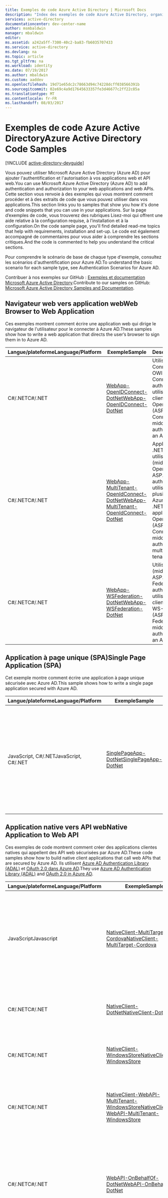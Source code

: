 ```yaml
---
title: Exemples de code Azure Active Directory | Microsoft Docs
description: "Index des exemples de code Azure Active Directory, organisé par scénario."
services: active-directory
documentationcenter: dev-center-name
author: msmbaldwin
manager: mbaldwin
editor: 
ms.assetid: a242a5ff-7300-40c2-ba83-fb6035707433
ms.service: active-directory
ms.devlang: na
ms.topic: article
ms.tgt_pltfrm: na
ms.workload: identity
ms.date: 07/19/2017
ms.author: mbaldwin
ms.custom: aaddev
ms.openlocfilehash: 19d71e65dc2c78663d94c74228dcff038566391b
ms.sourcegitcommit: 02e69c4a9d17645633357fe3d46677c2ff22c85a
ms.translationtype: MT
ms.contentlocale: fr-FR
ms.lasthandoff: 08/03/2017
---
```

# <a name="azure-active-directory-code-samples"></a><span data-ttu-id="46d6d-103">Exemples de code Azure Active Directory</span><span class="sxs-lookup"><span data-stu-id="46d6d-103">Azure Active Directory Code Samples</span></span>
[!INCLUDE [active-directory-devguide](../../../includes/active-directory-devguide.md)]

<span data-ttu-id="46d6d-104">Vous pouvez utiliser Microsoft Azure Active Directory (Azure AD) pour ajouter l'authentification et l'autorisation à vos applications web et API web.</span><span class="sxs-lookup"><span data-stu-id="46d6d-104">You can use Microsoft Azure Active Directory (Azure AD) to add authentication and authorization to your web applications and web APIs.</span></span> <span data-ttu-id="46d6d-105">Cette section vous renvoie à des exemples qui vous montrent comment procéder et à des extraits de code que vous pouvez utiliser dans vos applications.</span><span class="sxs-lookup"><span data-stu-id="46d6d-105">This section links you to samples that show you how it's done and code snippets that you can use in your applications.</span></span> <span data-ttu-id="46d6d-106">Sur la page d’exemples de code, vous trouverez des rubriques Lisez-moi qui offrent une aide relative à la configuration requise, à l’installation et à la configuration.</span><span class="sxs-lookup"><span data-stu-id="46d6d-106">On the code sample page, you'll find detailed read-me topics that help with requirements, installation and set-up.</span></span> <span data-ttu-id="46d6d-107">Le code est également accompagné de commentaires pour vous aider à comprendre les sections critiques.</span><span class="sxs-lookup"><span data-stu-id="46d6d-107">And the code is commented to help you understand the critical sections.</span></span>

<span data-ttu-id="46d6d-108">Pour comprendre le scénario de base de chaque type d'exemple, consultez les scénarios d'authentification pour Azure AD.</span><span class="sxs-lookup"><span data-stu-id="46d6d-108">To understand the basic scenario for each sample type, see Authentication Scenarios for Azure AD.</span></span>

<span data-ttu-id="46d6d-109">Contribuer à nos exemples sur GitHub : [Exemples et documentation Microsoft Azure Active Directory](https://github.com/Azure-Samples?page=3&query=active-directory).</span><span class="sxs-lookup"><span data-stu-id="46d6d-109">Contribute to our samples on GitHub: [Microsoft Azure Active Directory Samples and Documentation](https://github.com/Azure-Samples?page=3&query=active-directory).</span></span>

## <a name="web-browser-to-web-application"></a><span data-ttu-id="46d6d-110">Navigateur web vers application web</span><span class="sxs-lookup"><span data-stu-id="46d6d-110">Web Browser to Web Application</span></span>
<span data-ttu-id="46d6d-111">Ces exemples montrent comment écrire une application web qui dirige le navigateur de l'utilisateur pour le connecter à Azure AD.</span><span class="sxs-lookup"><span data-stu-id="46d6d-111">These samples show how to write a web application that directs the user’s browser to sign them in to Azure AD.</span></span>

| <span data-ttu-id="46d6d-112">Langue/plateforme</span><span class="sxs-lookup"><span data-stu-id="46d6d-112">Language/Platform</span></span> | <span data-ttu-id="46d6d-113">Exemple</span><span class="sxs-lookup"><span data-stu-id="46d6d-113">Sample</span></span> | <span data-ttu-id="46d6d-114">Description</span><span class="sxs-lookup"><span data-stu-id="46d6d-114">Description</span></span> |
| --- | --- | --- |
| <span data-ttu-id="46d6d-115">C#/.NET</span><span class="sxs-lookup"><span data-stu-id="46d6d-115">C#/.NET</span></span> |[<span data-ttu-id="46d6d-116">WebApp-OpenIDConnect-DotNet</span><span class="sxs-lookup"><span data-stu-id="46d6d-116">WebApp-OpenIDConnect-DotNet</span></span>](https://github.com/Azure-Samples/active-directory-dotnet-webapp-openidconnect) |<span data-ttu-id="46d6d-117">Utiliser OpenID Connect (middleware OWIN ASP.Net OpenID Connect) pour authentifier les utilisateurs à partir d’un client Azure AD.</span><span class="sxs-lookup"><span data-stu-id="46d6d-117">Use OpenID Connect (ASP.Net OpenID Connect OWIN middleware) to authenticate users from an Azure AD tenant.</span></span> |
| <span data-ttu-id="46d6d-118">C#/.NET</span><span class="sxs-lookup"><span data-stu-id="46d6d-118">C#/.NET</span></span> |[<span data-ttu-id="46d6d-119">WebApp-MultiTenant-OpenIdConnect-DotNet</span><span class="sxs-lookup"><span data-stu-id="46d6d-119">WebApp-MultiTenant-OpenIdConnect-DotNet</span></span>](https://github.com/Azure-Samples/active-directory-dotnet-webapp-multitenant-openidconnect) |<span data-ttu-id="46d6d-120">Application web MVC .NET mutualisée qui utilise OpenID Connect (middleware OWIN OpenID Connect ASP.Net) pour authentifier les utilisateurs à partir de plusieurs clients Azure.</span><span class="sxs-lookup"><span data-stu-id="46d6d-120">A multi-tenant .NET MVC web application that uses OpenID Connect (ASP.Net OpenID Connect OWIN middleware) to authenticate users from multiple Azure AD tenants.</span></span> |
| <span data-ttu-id="46d6d-121">C#/.NET</span><span class="sxs-lookup"><span data-stu-id="46d6d-121">C#/.NET</span></span> |[<span data-ttu-id="46d6d-122">WebApp-WSFederation-DotNet</span><span class="sxs-lookup"><span data-stu-id="46d6d-122">WebApp-WSFederation-DotNet</span></span>](https://github.com/Azure-Samples/active-directory-dotnet-webapp-wsfederation) |<span data-ttu-id="46d6d-123">Utiliser WS-Federation (middleware OWIN ASP.Net WS-Federation) pour authentifier les utilisateurs à partir d’un client Azure AD.</span><span class="sxs-lookup"><span data-stu-id="46d6d-123">Use WS-Federation (ASP.Net WS-Federation OWIN middleware) to authenticate users from an Azure AD tenant.</span></span> |

## <a name="single-page-application-spa"></a><span data-ttu-id="46d6d-124">Application à page unique (SPA)</span><span class="sxs-lookup"><span data-stu-id="46d6d-124">Single Page Application (SPA)</span></span>
<span data-ttu-id="46d6d-125">Cet exemple montre comment écrire une application à page unique sécurisée avec Azure AD.</span><span class="sxs-lookup"><span data-stu-id="46d6d-125">This sample shows how to write a single page application secured with Azure AD.</span></span>  

| <span data-ttu-id="46d6d-126">Langue/plateforme</span><span class="sxs-lookup"><span data-stu-id="46d6d-126">Language/Platform</span></span> | <span data-ttu-id="46d6d-127">Exemple</span><span class="sxs-lookup"><span data-stu-id="46d6d-127">Sample</span></span> | <span data-ttu-id="46d6d-128">Description</span><span class="sxs-lookup"><span data-stu-id="46d6d-128">Description</span></span> |
| --- | --- | --- |
| <span data-ttu-id="46d6d-129">JavaScript, C#/.NET</span><span class="sxs-lookup"><span data-stu-id="46d6d-129">JavaScript, C#/.NET</span></span> |[<span data-ttu-id="46d6d-130">SinglePageApp-DotNet</span><span class="sxs-lookup"><span data-stu-id="46d6d-130">SinglePageApp-DotNet</span></span>](https://github.com/Azure-Samples/active-directory-angularjs-singlepageapp) |<span data-ttu-id="46d6d-131">Utiliser une bibliothèque ADAL pour JavaScript et Azure AD pour sécuriser une application à page unique basée sur AngularJS implémentée avec un serveur principal de l’API web ASP.NET.</span><span class="sxs-lookup"><span data-stu-id="46d6d-131">Use ADAL for JavaScript and Azure AD to secure an AngularJS-based single page app implemented with an ASP.NET web API back end.</span></span> |

## <a name="native-application-to-web-api"></a><span data-ttu-id="46d6d-132">Application native vers API web</span><span class="sxs-lookup"><span data-stu-id="46d6d-132">Native Application to Web API</span></span>
<span data-ttu-id="46d6d-133">Ces exemples de code montrent comment créer des applications clientes natives qui appellent des API web sécurisées par Azure AD.</span><span class="sxs-lookup"><span data-stu-id="46d6d-133">These code samples show how to build native client applications that call web APIs that are secured by Azure AD.</span></span> <span data-ttu-id="46d6d-134">Ils utilisent [Azure AD Authentication Library (ADAL)](active-directory-authentication-libraries.md) et [OAuth 2.0 dans Azure AD](https://msdn.microsoft.com/library/azure/dn645545.aspx).</span><span class="sxs-lookup"><span data-stu-id="46d6d-134">They use [Azure AD Authentication Library (ADAL)](active-directory-authentication-libraries.md) and [OAuth 2.0 in Azure AD](https://msdn.microsoft.com/library/azure/dn645545.aspx).</span></span>

| <span data-ttu-id="46d6d-135">Langue/plateforme</span><span class="sxs-lookup"><span data-stu-id="46d6d-135">Language/Platform</span></span> | <span data-ttu-id="46d6d-136">Exemple</span><span class="sxs-lookup"><span data-stu-id="46d6d-136">Sample</span></span> | <span data-ttu-id="46d6d-137">Description</span><span class="sxs-lookup"><span data-stu-id="46d6d-137">Description</span></span> |
| --- | --- | --- |
| <span data-ttu-id="46d6d-138">JavaScript</span><span class="sxs-lookup"><span data-stu-id="46d6d-138">Javascript</span></span> |[<span data-ttu-id="46d6d-139">NativeClient-MultiTarget-Cordova</span><span class="sxs-lookup"><span data-stu-id="46d6d-139">NativeClient-MultiTarget-Cordova</span></span>](https://github.com/Azure-Samples/active-directory-cordova-multitarget) |<span data-ttu-id="46d6d-140">Utiliser le plug-in de la bibliothèque ADAL pour Apache Cordova pour générer une application Apache Cordova qui appelle une API web et utilise Azure AD pour l’authentification.</span><span class="sxs-lookup"><span data-stu-id="46d6d-140">Use the ADAL plugin for Apache Cordova to build an Apache Cordova app that calls a web API and uses Azure AD for authentication.</span></span> |
| <span data-ttu-id="46d6d-141">C#/.NET</span><span class="sxs-lookup"><span data-stu-id="46d6d-141">C#/.NET</span></span> |[<span data-ttu-id="46d6d-142">NativeClient-DotNet</span><span class="sxs-lookup"><span data-stu-id="46d6d-142">NativeClient-DotNet</span></span>](https://github.com/Azure-Samples/active-directory-dotnet-native-desktop) |<span data-ttu-id="46d6d-143">Application WPF .NET qui appelle une API web sécurisée à l’aide d’Azure AD.</span><span class="sxs-lookup"><span data-stu-id="46d6d-143">A .NET WPF application that calls a web API that is secured by using Azure AD.</span></span> |
| <span data-ttu-id="46d6d-144">C#/.NET</span><span class="sxs-lookup"><span data-stu-id="46d6d-144">C#/.NET</span></span> |[<span data-ttu-id="46d6d-145">NativeClient-WindowsStore</span><span class="sxs-lookup"><span data-stu-id="46d6d-145">NativeClient-WindowsStore</span></span>](https://github.com/Azure-Samples/active-directory-dotnet-windows-store) |<span data-ttu-id="46d6d-146">Application Windows Store qui appelle une API web sécurisée avec Azure AD.</span><span class="sxs-lookup"><span data-stu-id="46d6d-146">A Windows Store application that calls a web API that is secured with Azure AD.</span></span> |
| <span data-ttu-id="46d6d-147">C#/.NET</span><span class="sxs-lookup"><span data-stu-id="46d6d-147">C#/.NET</span></span> |[<span data-ttu-id="46d6d-148">NativeClient-WebAPI-MultiTenant-WindowsStore</span><span class="sxs-lookup"><span data-stu-id="46d6d-148">NativeClient-WebAPI-MultiTenant-WindowsStore</span></span>](https://github.com/Azure-Samples/active-directory-dotnet-webapi-multitenant-windows-store) |<span data-ttu-id="46d6d-149">Application Windows Store qui appelle une API web mutualisée sécurisée avec Azure AD.</span><span class="sxs-lookup"><span data-stu-id="46d6d-149">A Windows Store application calling a multi-tenant web API that is secured with Azure AD.</span></span> |
| <span data-ttu-id="46d6d-150">C#/.NET</span><span class="sxs-lookup"><span data-stu-id="46d6d-150">C#/.NET</span></span> |[<span data-ttu-id="46d6d-151">WebAPI-OnBehalfOf-DotNet</span><span class="sxs-lookup"><span data-stu-id="46d6d-151">WebAPI-OnBehalfOf-DotNet</span></span>](https://github.com/Azure-Samples/active-directory-dotnet-webapi-onbehalfof) |<span data-ttu-id="46d6d-152">Application cliente native qui appelle une API web qui obtient un jeton pour agir au nom de l’utilisateur d’origine, puis utilise ensuite le jeton pour appeler une autre API web.</span><span class="sxs-lookup"><span data-stu-id="46d6d-152">A native client application that calls a web API, which gets a token to act on behalf of the original user, and then uses the token to call another web API.</span></span> |
| <span data-ttu-id="46d6d-153">C#/.NET</span><span class="sxs-lookup"><span data-stu-id="46d6d-153">C#/.NET</span></span> |[<span data-ttu-id="46d6d-154">NativeClient-WindowsPhone8.1</span><span class="sxs-lookup"><span data-stu-id="46d6d-154">NativeClient-WindowsPhone8.1</span></span>](https://github.com/Azure-Samples/active-directory-dotnet-windowsphone-8.1) |<span data-ttu-id="46d6d-155">Application Windows Store pour Windows Phone 8.1 qui appelle une API web sécurisée par Azure AD.</span><span class="sxs-lookup"><span data-stu-id="46d6d-155">A Windows Store application for Windows Phone 8.1 that calls a web API that is secured by Azure AD.</span></span> |
| <span data-ttu-id="46d6d-156">ObjC</span><span class="sxs-lookup"><span data-stu-id="46d6d-156">ObjC</span></span> |[<span data-ttu-id="46d6d-157">NativeClient-iOS</span><span class="sxs-lookup"><span data-stu-id="46d6d-157">NativeClient-iOS</span></span>](https://github.com/Azure-Samples/active-directory-ios) |<span data-ttu-id="46d6d-158">Application iOS qui appelle une API web qui nécessite Azure AD pour l’authentification.</span><span class="sxs-lookup"><span data-stu-id="46d6d-158">An iOS application that calls a web API that requires Azure AD for authentication.</span></span> |
| <span data-ttu-id="46d6d-159">C#/.NET</span><span class="sxs-lookup"><span data-stu-id="46d6d-159">C#/.NET</span></span> |[<span data-ttu-id="46d6d-160">WebAPI-ManuallyValidateJwt-DotNet</span><span class="sxs-lookup"><span data-stu-id="46d6d-160">WebAPI-ManuallyValidateJwt-DotNet</span></span>](https://github.com/Azure-Samples/active-directory-dotnet-webapi-manual-jwt-validation) |<span data-ttu-id="46d6d-161">Application cliente native qui inclut la logique permettant de traiter un jeton JWT dans une API web au lieu d’utiliser le middleware OWIN.</span><span class="sxs-lookup"><span data-stu-id="46d6d-161">A native client application that includes logic to process a JWT token in a web API, instead of using OWIN middleware.</span></span> |
| <span data-ttu-id="46d6d-162">C#/Xamarin</span><span class="sxs-lookup"><span data-stu-id="46d6d-162">C#/Xamarin</span></span> |[<span data-ttu-id="46d6d-163">NativeClient-Xamarin-Android</span><span class="sxs-lookup"><span data-stu-id="46d6d-163">NativeClient-Xamarin-Android</span></span>](https://github.com/Azure-Samples/active-directory-xamarin-android) |<span data-ttu-id="46d6d-164">Liaison Xamarin à la bibliothèque Azure AD Authentication Library (ADAL) native pour la bibliothèque Android.</span><span class="sxs-lookup"><span data-stu-id="46d6d-164">A Xamarin binding to the native Azure AD Authentication Library (ADAL) for the Android library.</span></span> |
| <span data-ttu-id="46d6d-165">C#/Xamarin</span><span class="sxs-lookup"><span data-stu-id="46d6d-165">C#/Xamarin</span></span> |[<span data-ttu-id="46d6d-166">NativeClient-Xamarin-iOS</span><span class="sxs-lookup"><span data-stu-id="46d6d-166">NativeClient-Xamarin-iOS</span></span>](https://github.com/Azure-Samples/active-directory-xamarin-ios) |<span data-ttu-id="46d6d-167">Liaison Xamarin à la bibliothèque Azure AD Authentication Library (ADAL) native pour iOS.</span><span class="sxs-lookup"><span data-stu-id="46d6d-167">A Xamarin binding to the native Azure AD Authentication Library (ADAL) for iOS.</span></span> |
| <span data-ttu-id="46d6d-168">C#/Xamarin</span><span class="sxs-lookup"><span data-stu-id="46d6d-168">C#/Xamarin</span></span> |[<span data-ttu-id="46d6d-169">NativeClient-MultiTarget-DotNet</span><span class="sxs-lookup"><span data-stu-id="46d6d-169">NativeClient-MultiTarget-DotNet</span></span>](https://github.com/Azure-Samples/active-directory-dotnet-native-multitarget) |<span data-ttu-id="46d6d-170">Projet Xamarin qui cible cinq plateformes et appelle une API web sécurisée par Azure AD.</span><span class="sxs-lookup"><span data-stu-id="46d6d-170">A Xamarin project that targets five platforms and calls a web API that is secured by Azure AD.</span></span> |
| <span data-ttu-id="46d6d-171">C#/.NET</span><span class="sxs-lookup"><span data-stu-id="46d6d-171">C#/.NET</span></span> |[<span data-ttu-id="46d6d-172">NativeClient-Headless-DotNet</span><span class="sxs-lookup"><span data-stu-id="46d6d-172">NativeClient-Headless-DotNet</span></span>](https://github.com/Azure-Samples/active-directory-dotnet-native-headless) |<span data-ttu-id="46d6d-173">Application native qui effectue une authentification non interactive et appelle une API web sécurisée par Azure AD.</span><span class="sxs-lookup"><span data-stu-id="46d6d-173">A native application that performs non-interactive authentication and calls a web API that is secured by Azure AD.</span></span> |

## <a name="web-application-to-web-api"></a><span data-ttu-id="46d6d-174">Application web vers API web</span><span class="sxs-lookup"><span data-stu-id="46d6d-174">Web Application to Web API</span></span>
<span data-ttu-id="46d6d-175">Ces exemples de code montrent comment utiliser [OAuth 2.0 dans Azure AD](https://msdn.microsoft.com/library/azure/dn645545.aspx) pour générer des applications web qui appellent des API web sécurisées par Azure AD.</span><span class="sxs-lookup"><span data-stu-id="46d6d-175">These code samples show how use [OAuth 2.0 in Azure AD](https://msdn.microsoft.com/library/azure/dn645545.aspx) to build web applications that call web APIs that are secured by Azure AD.</span></span>

| <span data-ttu-id="46d6d-176">Langue/plateforme</span><span class="sxs-lookup"><span data-stu-id="46d6d-176">Language/Platform</span></span> | <span data-ttu-id="46d6d-177">Exemple</span><span class="sxs-lookup"><span data-stu-id="46d6d-177">Sample</span></span> | <span data-ttu-id="46d6d-178">Description</span><span class="sxs-lookup"><span data-stu-id="46d6d-178">Description</span></span> |
| --- | --- | --- |
| <span data-ttu-id="46d6d-179">C#/.NET</span><span class="sxs-lookup"><span data-stu-id="46d6d-179">C#/.NET</span></span> |[<span data-ttu-id="46d6d-180">WebApp-WebAPI-OpenIDConnect-DotNet</span><span class="sxs-lookup"><span data-stu-id="46d6d-180">WebApp-WebAPI-OpenIDConnect-DotNet</span></span>](https://github.com/Azure-Samples/active-directory-dotnet-webapp-webapi-openidconnect) |<span data-ttu-id="46d6d-181">Appeler une API web avec les autorisations de l’utilisateur connecté.</span><span class="sxs-lookup"><span data-stu-id="46d6d-181">Call a web API with the signed-in user's permissions.</span></span> |
| <span data-ttu-id="46d6d-182">C#/.NET</span><span class="sxs-lookup"><span data-stu-id="46d6d-182">C#/.NET</span></span> |[<span data-ttu-id="46d6d-183">WebApp-WebAPI-OAuth2-AppIdentity-DotNet</span><span class="sxs-lookup"><span data-stu-id="46d6d-183">WebApp-WebAPI-OAuth2-AppIdentity-DotNet</span></span>](https://github.com/Azure-Samples/active-directory-dotnet-webapp-webapi-oauth2-appidentity) |<span data-ttu-id="46d6d-184">Appeler une API web avec les autorisations de l’application.</span><span class="sxs-lookup"><span data-stu-id="46d6d-184">Call a web API with the application's permissions.</span></span> |
| <span data-ttu-id="46d6d-185">C#/.NET</span><span class="sxs-lookup"><span data-stu-id="46d6d-185">C#/.NET</span></span> |[<span data-ttu-id="46d6d-186">WebApp-WebAPI-OAuth2-UserIdentity-Dotnet</span><span class="sxs-lookup"><span data-stu-id="46d6d-186">WebApp-WebAPI-OAuth2-UserIdentity-Dotnet</span></span>](https://github.com/Azure-Samples/active-directory-dotnet-webapp-webapi-oauth2-useridentity) |<span data-ttu-id="46d6d-187">Ajouter une autorisation avec [OAuth 2.0 dans Azure AD](https://msdn.microsoft.com/library/azure/dn645545.aspx) à une application web existante afin de pouvoir appeler une API web.</span><span class="sxs-lookup"><span data-stu-id="46d6d-187">Add authorization with [OAuth 2.0 in Azure AD](https://msdn.microsoft.com/library/azure/dn645545.aspx) to an existing web application so it can call a web API.</span></span> |
| <span data-ttu-id="46d6d-188">JavaScript</span><span class="sxs-lookup"><span data-stu-id="46d6d-188">JavaScript</span></span> |[<span data-ttu-id="46d6d-189">WebAPI-Nodejs</span><span class="sxs-lookup"><span data-stu-id="46d6d-189">WebAPI-Nodejs</span></span>](https://github.com/Azure-Samples/active-directory-node-webapi) |<span data-ttu-id="46d6d-190">Configurer un service API REST intégré à Azure AD pour la protection de l’API.</span><span class="sxs-lookup"><span data-stu-id="46d6d-190">Set up a REST API service that's integrated with Azure AD for API protection.</span></span> <span data-ttu-id="46d6d-191">Inclut un serveur Node.js avec une API web.</span><span class="sxs-lookup"><span data-stu-id="46d6d-191">Includes a Node.js server with a Web API.</span></span> |
| <span data-ttu-id="46d6d-192">C#/.NET</span><span class="sxs-lookup"><span data-stu-id="46d6d-192">C#/.NET</span></span> |[<span data-ttu-id="46d6d-193">WebApp-WebAPI-MultiTenant-OpenIdConnect-DotNet</span><span class="sxs-lookup"><span data-stu-id="46d6d-193">WebApp-WebAPI-MultiTenant-OpenIdConnect-DotNet</span></span>](https://github.com/Azure-Samples/active-directory-dotnet-webapp-webapi-multitenant-openidconnect) |<span data-ttu-id="46d6d-194">Application web MVC mutualisée qui utilise OpenID Connect (middleware OWIN OpenID Connect ASP.Net) pour authentifier les utilisateurs à partir d’un client Azure.</span><span class="sxs-lookup"><span data-stu-id="46d6d-194">A multi-tenant MVC web application that uses OpenID Connect (ASP.Net OpenID Connect OWIN middleware) to authenticate users from an Azure AD tenant.</span></span> <span data-ttu-id="46d6d-195">Utilise un code d'autorisation pour appeler l'API Graph.</span><span class="sxs-lookup"><span data-stu-id="46d6d-195">Uses an authorization code to invoke the Graph API.</span></span> |

## <a name="server-or-daemon-application-to-web-api"></a><span data-ttu-id="46d6d-196">Application serveur ou démon vers API Web</span><span class="sxs-lookup"><span data-stu-id="46d6d-196">Server or Daemon Application to Web API</span></span>
<span data-ttu-id="46d6d-197">Ces exemples de code montrent comment créer une application démon ou serveur qui obtient des ressources provenant d’une API web en utilisant [Azure AD Authentication Library (ADAL)](active-directory-authentication-libraries.md) et [OAuth 2.0 dans Azure AD](https://msdn.microsoft.com/library/azure/dn645545.aspx).</span><span class="sxs-lookup"><span data-stu-id="46d6d-197">These code samples show how to build a daemon or server application that gets resources from a web API by using [Azure AD Authentication Library (ADAL)](active-directory-authentication-libraries.md) and [OAuth 2.0 in Azure AD](https://msdn.microsoft.com/library/azure/dn645545.aspx).</span></span>

| <span data-ttu-id="46d6d-198">Langue/plateforme</span><span class="sxs-lookup"><span data-stu-id="46d6d-198">Language/Platform</span></span> | <span data-ttu-id="46d6d-199">Exemple</span><span class="sxs-lookup"><span data-stu-id="46d6d-199">Sample</span></span> | <span data-ttu-id="46d6d-200">Description</span><span class="sxs-lookup"><span data-stu-id="46d6d-200">Description</span></span> |
| --- | --- | --- |
| <span data-ttu-id="46d6d-201">C#/.NET</span><span class="sxs-lookup"><span data-stu-id="46d6d-201">C#/.NET</span></span> |[<span data-ttu-id="46d6d-202">Daemon-DotNet</span><span class="sxs-lookup"><span data-stu-id="46d6d-202">Daemon-DotNet</span></span>](https://github.com/Azure-Samples/active-directory-dotnet-daemon) |<span data-ttu-id="46d6d-203">Application console qui appelle une API web.</span><span class="sxs-lookup"><span data-stu-id="46d6d-203">A console application calls a web API.</span></span> <span data-ttu-id="46d6d-204">Les informations d'identification du client forment un mot de passe.</span><span class="sxs-lookup"><span data-stu-id="46d6d-204">The client credential is a password.</span></span> |
| <span data-ttu-id="46d6d-205">C#/.NET</span><span class="sxs-lookup"><span data-stu-id="46d6d-205">C#/.NET</span></span> |[<span data-ttu-id="46d6d-206">Démon-CertificateCredential-DotNet</span><span class="sxs-lookup"><span data-stu-id="46d6d-206">Daemon-CertificateCredential-DotNet</span></span>](https://github.com/Azure-Samples/active-directory-dotnet-daemon-certificate-credential) |<span data-ttu-id="46d6d-207">Application console qui appelle une API web.</span><span class="sxs-lookup"><span data-stu-id="46d6d-207">A console application that calls a web API.</span></span> <span data-ttu-id="46d6d-208">Les informations d'identification du client forment un certificat.</span><span class="sxs-lookup"><span data-stu-id="46d6d-208">The client credential is a certificate.</span></span> |

## <a name="calling-azure-ad-graph-api"></a><span data-ttu-id="46d6d-209">Appel de l'API Graph d'Azure AD</span><span class="sxs-lookup"><span data-stu-id="46d6d-209">Calling Azure AD Graph API</span></span>
<span data-ttu-id="46d6d-210">Ces exemples de code montrent comment créer des applications qui appellent l'API Graph d'Azure AD pour lire et écrire des données d'annuaire.</span><span class="sxs-lookup"><span data-stu-id="46d6d-210">These code sample show how to build applications that call the Azure AD Graph API to read and write directory data.</span></span>

| <span data-ttu-id="46d6d-211">Langue/plateforme</span><span class="sxs-lookup"><span data-stu-id="46d6d-211">Language/Platform</span></span> | <span data-ttu-id="46d6d-212">Exemple</span><span class="sxs-lookup"><span data-stu-id="46d6d-212">Sample</span></span> | <span data-ttu-id="46d6d-213">Description</span><span class="sxs-lookup"><span data-stu-id="46d6d-213">Description</span></span> |
| --- | --- | --- |
| <span data-ttu-id="46d6d-214">Java</span><span class="sxs-lookup"><span data-stu-id="46d6d-214">Java</span></span> |[<span data-ttu-id="46d6d-215">WebApp-GraphAPI-Java</span><span class="sxs-lookup"><span data-stu-id="46d6d-215">WebApp-GraphAPI-Java</span></span>](https://github.com/Azure-Samples/active-directory-java-graphapi-web) |<span data-ttu-id="46d6d-216">Application web qui utilise l’API Graph pour accéder aux données d’annuaire Azure AD.</span><span class="sxs-lookup"><span data-stu-id="46d6d-216">A web application that uses the Graph API to access Azure AD directory data.</span></span> |
| <span data-ttu-id="46d6d-217">PHP</span><span class="sxs-lookup"><span data-stu-id="46d6d-217">PHP</span></span> |[<span data-ttu-id="46d6d-218">WebApp-GraphAPI-PHP</span><span class="sxs-lookup"><span data-stu-id="46d6d-218">WebApp-GraphAPI-PHP</span></span>](https://github.com/Azure-Samples/active-directory-php-graphapi-web) |<span data-ttu-id="46d6d-219">Application web qui utilise l’API Graph pour accéder aux données d’annuaire Azure AD.</span><span class="sxs-lookup"><span data-stu-id="46d6d-219">A web application that uses the Graph API to access Azure AD directory data.</span></span> |
| <span data-ttu-id="46d6d-220">C#/.NET</span><span class="sxs-lookup"><span data-stu-id="46d6d-220">C#/.NET</span></span> |[<span data-ttu-id="46d6d-221">WebApp-GraphAPI-DotNet</span><span class="sxs-lookup"><span data-stu-id="46d6d-221">WebApp-GraphAPI-DotNet</span></span>](https://github.com/Azure-Samples/active-directory-dotnet-graphapi-web) |<span data-ttu-id="46d6d-222">Application web qui utilise l’API Graph pour accéder aux données d’annuaire Azure AD.</span><span class="sxs-lookup"><span data-stu-id="46d6d-222">A web application that uses the Graph API to access Azure AD directory data.</span></span> |
| <span data-ttu-id="46d6d-223">C#/.NET</span><span class="sxs-lookup"><span data-stu-id="46d6d-223">C#/.NET</span></span> |[<span data-ttu-id="46d6d-224">ConsoleApp-GraphAPI-DotNet</span><span class="sxs-lookup"><span data-stu-id="46d6d-224">ConsoleApp-GraphAPI-DotNet</span></span>](https://github.com/Azure-Samples/active-directory-dotnet-graphapi-console) |<span data-ttu-id="46d6d-225">Cette application console présente les appels en lecture et écriture les plus courants vers l’API Graph et indique comment exécuter une attribution de licence utilisateur et mettre à jour la photo miniature et les liens d’un utilisateur.</span><span class="sxs-lookup"><span data-stu-id="46d6d-225">This console app demonstrates common Read and Write calls to the Graph API, and shows how to execute user license assignment and update a user's thumbnail photo and links.</span></span> |
| <span data-ttu-id="46d6d-226">C#/.NET</span><span class="sxs-lookup"><span data-stu-id="46d6d-226">C#/.NET</span></span> |[<span data-ttu-id="46d6d-227">ConsoleApp-GraphAPI-DiffQuery-DotNet</span><span class="sxs-lookup"><span data-stu-id="46d6d-227">ConsoleApp-GraphAPI-DiffQuery-DotNet</span></span>](https://github.com/Azure-Samples/active-directory-dotnet-graphapi-diffquery) |<span data-ttu-id="46d6d-228">Application console qui utilise la requête différentielle dans l’API Graph pour obtenir les modifications périodiques apportées aux objets utilisateur dans un client Azure AD.</span><span class="sxs-lookup"><span data-stu-id="46d6d-228">A console application that uses the differential query in the Graph API to get periodic changes to user objects in an Azure AD tenant.</span></span> |
| <span data-ttu-id="46d6d-229">C#/.NET</span><span class="sxs-lookup"><span data-stu-id="46d6d-229">C#/.NET</span></span> |[<span data-ttu-id="46d6d-230">WebApp-GraphAPI-DirectoryExtensions-DotNet</span><span class="sxs-lookup"><span data-stu-id="46d6d-230">WebApp-GraphAPI-DirectoryExtensions-DotNet</span></span>](https://github.com/Azure-Samples/active-directory-dotnet-graphapi-directoryextensions-web) |<span data-ttu-id="46d6d-231">Application MVC qui utilise des requêtes de l’API Graph pour générer un organigramme d’entreprise simple.</span><span class="sxs-lookup"><span data-stu-id="46d6d-231">An MVC application uses Graph API queries to generate a simple company organizational chart.</span></span> |
| <span data-ttu-id="46d6d-232">PHP</span><span class="sxs-lookup"><span data-stu-id="46d6d-232">PHP</span></span> |[<span data-ttu-id="46d6d-233">WebApp-GraphAPI-DirectoryExtensions-PHP</span><span class="sxs-lookup"><span data-stu-id="46d6d-233">WebApp-GraphAPI-DirectoryExtensions-PHP</span></span>](https://github.com/Azure-Samples/active-directory-php-graphapi-directoryextensions-web) |<span data-ttu-id="46d6d-234">Application PHP qui appelle l’API Graph pour inscrire une extension, puis pour lire, mettre à jour et supprimer des valeurs dans l’attribut d’extension.</span><span class="sxs-lookup"><span data-stu-id="46d6d-234">A PHP application that calls the Graph API to register an extension and then read, update, and delete values in the extension attribute.</span></span> |

## <a name="authorization"></a><span data-ttu-id="46d6d-235">Autorisation</span><span class="sxs-lookup"><span data-stu-id="46d6d-235">Authorization</span></span>
<span data-ttu-id="46d6d-236">Ces exemples de code montrent comment utiliser Azure AD pour l'autorisation.</span><span class="sxs-lookup"><span data-stu-id="46d6d-236">These code samples show how to use Azure AD for authorization.</span></span>

| <span data-ttu-id="46d6d-237">Langue/plateforme</span><span class="sxs-lookup"><span data-stu-id="46d6d-237">Language/Platform</span></span> | <span data-ttu-id="46d6d-238">Exemple</span><span class="sxs-lookup"><span data-stu-id="46d6d-238">Sample</span></span> | <span data-ttu-id="46d6d-239">Description</span><span class="sxs-lookup"><span data-stu-id="46d6d-239">Description</span></span> |
| --- | --- | --- |
| <span data-ttu-id="46d6d-240">C#/.NET</span><span class="sxs-lookup"><span data-stu-id="46d6d-240">C#/.NET</span></span> |[<span data-ttu-id="46d6d-241">WebApp-GroupClaims-DotNet</span><span class="sxs-lookup"><span data-stu-id="46d6d-241">WebApp-GroupClaims-DotNet</span></span>](https://github.com/Azure-Samples/active-directory-dotnet-webapp-groupclaims) |<span data-ttu-id="46d6d-242">Effectuer un contrôle d’accès en fonction du rôle (RBAC) à l’aide de revendications de groupe Active Directory Azure dans une application qui est intégrée avec Azure AD.</span><span class="sxs-lookup"><span data-stu-id="46d6d-242">Perform role based access control (RBAC) using Azure Active Directory group claims in an application that is integrated with Azure AD.</span></span> |
| <span data-ttu-id="46d6d-243">C#/.NET</span><span class="sxs-lookup"><span data-stu-id="46d6d-243">C#/.NET</span></span> |[<span data-ttu-id="46d6d-244">WebApp-RoleClaims-DotNet</span><span class="sxs-lookup"><span data-stu-id="46d6d-244">WebApp-RoleClaims-DotNet</span></span>](https://github.com/Azure-Samples/active-directory-dotnet-webapp-roleclaims) |<span data-ttu-id="46d6d-245">Effectuer un contrôle d’accès en fonction du rôle (RBAC) à l’aide de rôles d’application Active Directory Azure dans une application qui est intégrée avec Azure AD.</span><span class="sxs-lookup"><span data-stu-id="46d6d-245">Perform role based access control (RBAC) using Azure Active Directory application roles in an application that is integrated with Azure AD.</span></span> |

## <a name="legacy-walkthroughs"></a><span data-ttu-id="46d6d-246">Procédures pas à pas héritées</span><span class="sxs-lookup"><span data-stu-id="46d6d-246">Legacy Walkthroughs</span></span>
<span data-ttu-id="46d6d-247">Ces procédures pas à pas utilisent une technologie légèrement plus ancienne mais peuvent toujours présenter un intérêt.</span><span class="sxs-lookup"><span data-stu-id="46d6d-247">These walkthroughs use slightly older technology, but still might be of interest.</span></span>

| <span data-ttu-id="46d6d-248">Langue/plateforme</span><span class="sxs-lookup"><span data-stu-id="46d6d-248">Language/Platform</span></span> | <span data-ttu-id="46d6d-249">Exemple</span><span class="sxs-lookup"><span data-stu-id="46d6d-249">Sample</span></span> | <span data-ttu-id="46d6d-250">Description</span><span class="sxs-lookup"><span data-stu-id="46d6d-250">Description</span></span> |
| --- | --- | --- |
| <span data-ttu-id="46d6d-251">C#/.NET</span><span class="sxs-lookup"><span data-stu-id="46d6d-251">C#/.NET</span></span> |[<span data-ttu-id="46d6d-252">Autorisation basée sur un rôle et sur une liste de contrôle d’accès dans une application Microsoft Azure AD de Microsoft Azure</span><span class="sxs-lookup"><span data-stu-id="46d6d-252">Role-Based and ACL-Based Authorization in a Microsoft Azure AD Application</span></span>](http://go.microsoft.com/fwlink/?LinkId=331694) |<span data-ttu-id="46d6d-253">Effectuer une autorisation en fonction du rôle (RBAC) et une autorisation basée sur une liste de contrôle d’accès dans une application qui est intégrée avec Azure AD.</span><span class="sxs-lookup"><span data-stu-id="46d6d-253">Perform role-based authorization (RBAC) and ACL-based authorization in an application that is integrated with Azure AD.</span></span> |
| <span data-ttu-id="46d6d-254">C#/.NET</span><span class="sxs-lookup"><span data-stu-id="46d6d-254">C#/.NET</span></span> |[<span data-ttu-id="46d6d-255">AAL - application Windows Store vers service REST - authentification</span><span class="sxs-lookup"><span data-stu-id="46d6d-255">AAL - Windows Store app to REST service - Authentication</span></span>](http://go.microsoft.com/fwlink/?LinkId=330605) |<span data-ttu-id="46d6d-256">Utiliser [Azure AD Authentication Library (ADAL)](active-directory-authentication-libraries.md) (anciennement AAL) pour Windows Store Beta pour ajouter des fonctionnalités d’authentification utilisateur à une application Windows Store.</span><span class="sxs-lookup"><span data-stu-id="46d6d-256">Use [Azure AD Authentication Library (ADAL)](active-directory-authentication-libraries.md) (formerly AAL) for Windows Store Beta to add user authentication capabilities to a Windows Store app.</span></span> |
| <span data-ttu-id="46d6d-257">C#/.NET</span><span class="sxs-lookup"><span data-stu-id="46d6d-257">C#/.NET</span></span> |[<span data-ttu-id="46d6d-258">ADAL - application native vers service REST - authentification avec AAD via une boîte de dialogue du navigateur</span><span class="sxs-lookup"><span data-stu-id="46d6d-258">ADAL - Native App to REST service - Authentication with AAD via Browser Dialog</span></span>](http://go.microsoft.com/fwlink/?LinkId=259814) |<span data-ttu-id="46d6d-259">Utiliser [Azure AD Authentication Library (ADAL)](active-directory-authentication-libraries.md) pour ajouter des fonctionnalités d’authentification utilisateur à un client WPF.</span><span class="sxs-lookup"><span data-stu-id="46d6d-259">Use [Azure AD Authentication Library (ADAL)](active-directory-authentication-libraries.md) to add user authentication capabilities to a WPF client.</span></span> |
| <span data-ttu-id="46d6d-260">C#/.NET</span><span class="sxs-lookup"><span data-stu-id="46d6d-260">C#/.NET</span></span> |[<span data-ttu-id="46d6d-261">ADAL - application native vers service REST - authentification avec ACS via une boîte de dialogue du navigateur</span><span class="sxs-lookup"><span data-stu-id="46d6d-261">ADAL - Native App to REST service - Authentication with ACS via Browser Dialog</span></span>](http://code.msdn.microsoft.com/AAL-Native-App-to-REST-de57f2cc) |<span data-ttu-id="46d6d-262">Utiliser [Azure AD Authentication Library (ADAL)](active-directory-authentication-libraries.md) et [Access Control Service 2.0 (ACS)](http://msdn.microsoft.com/library/azure/hh147631.aspx) pour ajouter des fonctionnalités d’authentification utilisateur à un client WPF.</span><span class="sxs-lookup"><span data-stu-id="46d6d-262">Use [Azure AD Authentication Library (ADAL)](active-directory-authentication-libraries.md) and [Access Control Service 2.0 (ACS)](http://msdn.microsoft.com/library/azure/hh147631.aspx) to add user authentication capabilities to a WPF client.</span></span> |
| <span data-ttu-id="46d6d-263">C#/.NET</span><span class="sxs-lookup"><span data-stu-id="46d6d-263">C#/.NET</span></span> |[<span data-ttu-id="46d6d-264">ADAL - authentification serveur à serveur</span><span class="sxs-lookup"><span data-stu-id="46d6d-264">ADAL - Server to Server Authentication</span></span>](http://go.microsoft.com/fwlink/?LinkId=259816) |<span data-ttu-id="46d6d-265">Utiliser [Azure AD Authentication Library (ADAL)](active-directory-authentication-libraries.md) pour sécuriser les appels de service d’un processus côté serveur à un service REST d’API web MVC 4.</span><span class="sxs-lookup"><span data-stu-id="46d6d-265">Use [Azure AD Authentication Library (ADAL)](active-directory-authentication-libraries.md) to secure service calls from a server side process to an MVC4 Web API REST service.</span></span> |
| <span data-ttu-id="46d6d-266">C#/.NET</span><span class="sxs-lookup"><span data-stu-id="46d6d-266">C#/.NET</span></span> |[<span data-ttu-id="46d6d-267">Ajout de l’authentification à votre application web à l’aide d’Azure AD</span><span class="sxs-lookup"><span data-stu-id="46d6d-267">Adding Sign-On to Your Web Application Using Azure AD</span></span>](https://github.com/Azure-Samples/active-directory-dotnet-webapp-openidconnect) |<span data-ttu-id="46d6d-268">Configurer une application .NET permettant d’exécuter une authentification unique web sur votre annuaire d’entreprise Azure AD.</span><span class="sxs-lookup"><span data-stu-id="46d6d-268">Configure a .NET application to perform web single sign-on against your Azure AD enterprise directory.</span></span> |
| <span data-ttu-id="46d6d-269">C#/.NET</span><span class="sxs-lookup"><span data-stu-id="46d6d-269">C#/.NET</span></span> |[<span data-ttu-id="46d6d-270">Développement d’une application web mutualisée avec Azure AD</span><span class="sxs-lookup"><span data-stu-id="46d6d-270">Developing Multi-Tenant Web Applications with Azure AD</span></span>](https://github.com/Azure-Samples/active-directory-dotnet-webapp-multitenant-openidconnect) |<span data-ttu-id="46d6d-271">Utiliser Azure AD pour ajouter l’authentification unique et les fonctionnalités d’accès aux annuaires d’une application .NET pour travailler dans plusieurs organisations.</span><span class="sxs-lookup"><span data-stu-id="46d6d-271">Use Azure AD to add to the single sign-on and directory access capabilities of one .NET application to work across multiple organizations.</span></span> |
| <span data-ttu-id="46d6d-272">Java</span><span class="sxs-lookup"><span data-stu-id="46d6d-272">JAVA</span></span> |[<span data-ttu-id="46d6d-273">Exemple d’application Java pour l’API Azure AD Graph</span><span class="sxs-lookup"><span data-stu-id="46d6d-273">Java Sample App for Azure AD Graph API</span></span>](http://go.microsoft.com/fwlink/?LinkId=263969) |<span data-ttu-id="46d6d-274">Utiliser l’API Graph pour accéder aux données d’annuaire à partir d’Azure AD.</span><span class="sxs-lookup"><span data-stu-id="46d6d-274">Use the Graph API to access directory data from Azure AD.</span></span> |
| <span data-ttu-id="46d6d-275">PHP</span><span class="sxs-lookup"><span data-stu-id="46d6d-275">PHP</span></span> |[<span data-ttu-id="46d6d-276">Exemple d’application PHP pour l’API Azure AD Graph</span><span class="sxs-lookup"><span data-stu-id="46d6d-276">PHP Sample App for Azure AD Graph API</span></span>](http://code.msdn.microsoft.com/PHP-Sample-App-For-Windows-228c6ddb) |<span data-ttu-id="46d6d-277">Utiliser l’API Graph pour accéder aux données d’annuaire à partir d’Azure AD.</span><span class="sxs-lookup"><span data-stu-id="46d6d-277">Use the Graph API to access directory data from Azure AD.</span></span> |
| <span data-ttu-id="46d6d-278">C#/.NET</span><span class="sxs-lookup"><span data-stu-id="46d6d-278">C#/.NET</span></span> |[<span data-ttu-id="46d6d-279">Exemple d’application pour l’API Azure AD Graph</span><span class="sxs-lookup"><span data-stu-id="46d6d-279">Sample App for Azure AD Graph API</span></span>](http://go.microsoft.com/fwlink/?LinkID=262648) |<span data-ttu-id="46d6d-280">Utiliser l’API Graph pour accéder aux données d’annuaire à partir d’Azure AD.</span><span class="sxs-lookup"><span data-stu-id="46d6d-280">Use the Graph API to access directory data from Azure AD.</span></span> |
| <span data-ttu-id="46d6d-281">C#/.NET</span><span class="sxs-lookup"><span data-stu-id="46d6d-281">C#/.NET</span></span> |[<span data-ttu-id="46d6d-282">Exemple d’application pour la requête différentielle d’Azure AD Graph</span><span class="sxs-lookup"><span data-stu-id="46d6d-282">Sample App for Azure AD Graph Differential Query</span></span>](http://go.microsoft.com/fwlink/?LinkId=275398) |<span data-ttu-id="46d6d-283">Utiliser la requête différentielle dans l’API Graph pour obtenir les modifications périodiques apportées aux objets utilisateur dans un client Azure AD.</span><span class="sxs-lookup"><span data-stu-id="46d6d-283">Use the differential query in the Graph API to get periodic changes to user objects in an Azure AD tenant.</span></span> |
| <span data-ttu-id="46d6d-284">C#/.NET</span><span class="sxs-lookup"><span data-stu-id="46d6d-284">C#/.NET</span></span> |[<span data-ttu-id="46d6d-285">Exemple d’application pour l’intégration d’une application cloud mutualisée pour Azure AD</span><span class="sxs-lookup"><span data-stu-id="46d6d-285">Sample App for Integrating Multi-Tenant Cloud Application for Azure AD</span></span>](http://go.microsoft.com/fwlink/?LinkId=275397) |<span data-ttu-id="46d6d-286">Intégrer une application mutualisée dans Azure AD.</span><span class="sxs-lookup"><span data-stu-id="46d6d-286">Integrate a multi-tenant application into Azure AD.</span></span> |
| <span data-ttu-id="46d6d-287">C#/.NET</span><span class="sxs-lookup"><span data-stu-id="46d6d-287">C#/.NET</span></span> |[<span data-ttu-id="46d6d-288">Sécurisation d’une application Windows Store et du service web REST avec Azure AD</span><span class="sxs-lookup"><span data-stu-id="46d6d-288">Securing a Windows Store Application and REST Web Service Using Azure AD</span></span>](https://github.com/Azure-Samples/active-directory-dotnet-windows-store) |<span data-ttu-id="46d6d-289">Créer une ressource API web simple et une application cliente Windows Store à l’aide d’Azure AD et de la bibliothèque [Azure AD Authentication Library (ADAL)](active-directory-authentication-libraries.md).</span><span class="sxs-lookup"><span data-stu-id="46d6d-289">Create a simple web API resource and a Windows Store client application using Azure AD and the [Azure AD Authentication Library (ADAL)](active-directory-authentication-libraries.md).</span></span> |
| <span data-ttu-id="46d6d-290">C#/.NET</span><span class="sxs-lookup"><span data-stu-id="46d6d-290">C#/.NET</span></span> |[<span data-ttu-id="46d6d-291">Utilisation de l’API Graph pour interroger Azure AD</span><span class="sxs-lookup"><span data-stu-id="46d6d-291">Using the Graph API to Query Azure AD</span></span>](https://github.com/Azure-Samples/active-directory-dotnet-graphapi-web) |<span data-ttu-id="46d6d-292">Configurer une application Microsoft .NET pour utiliser l’API Azure AD Graph pour accéder aux données à partir d’un annuaire client Azure AD.</span><span class="sxs-lookup"><span data-stu-id="46d6d-292">Configure a Microsoft .NET application to use the Azure AD Graph API to access data from an Azure AD tenant directory.</span></span> |

## <a name="see-also"></a><span data-ttu-id="46d6d-293">Voir aussi</span><span class="sxs-lookup"><span data-stu-id="46d6d-293">See also</span></span>
##### <a name="other-resources"></a><span data-ttu-id="46d6d-294">Autres ressources</span><span class="sxs-lookup"><span data-stu-id="46d6d-294">Other Resources</span></span>
[<span data-ttu-id="46d6d-295">Guide du développeur Azure Active Directory</span><span class="sxs-lookup"><span data-stu-id="46d6d-295">Azure Active Directory Developer's Guide</span></span>](active-directory-developers-guide.md)

[<span data-ttu-id="46d6d-296">Concept et référence de l’API Graph Azure AD</span><span class="sxs-lookup"><span data-stu-id="46d6d-296">Azure AD Graph API Conceptual and Reference</span></span>](https://msdn.microsoft.com/library/azure/hh974476.aspx)

[<span data-ttu-id="46d6d-297">Bibliothèque d’assistance de l’API Azure AD Graph</span><span class="sxs-lookup"><span data-stu-id="46d6d-297">Azure AD Graph API Helper Library</span></span>](https://www.nuget.org/packages/Microsoft.Azure.ActiveDirectory.GraphClient)
